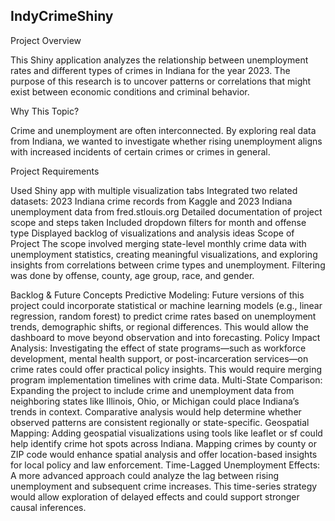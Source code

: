 
##  IndyCrimeShiny

Project Overview

This Shiny application analyzes the relationship between unemployment rates and different types of crimes in Indiana for the year 2023. The purpose of this research is to uncover patterns or correlations that might exist between economic conditions and criminal behavior.

Why This Topic?

Crime and unemployment are often interconnected. By exploring real data from Indiana, we wanted to investigate whether rising unemployment aligns with increased incidents of certain crimes or crimes in general.

Project Requirements

Used Shiny app with multiple visualization tabs
Integrated two related datasets: 2023 Indiana crime records from Kaggle and 2023 Indiana unemployment data from fred.stlouis.org
Detailed documentation of project scope and steps taken
Included dropdown filters for month and offense type
Displayed backlog of visualizations and analysis ideas
Scope of Project
The scope involved merging state-level monthly crime data with unemployment statistics, creating meaningful visualizations, and exploring insights from correlations between crime types and unemployment. Filtering was done by offense, county, age group, race, and gender.

Backlog & Future Concepts
Predictive Modeling: Future versions of this project could incorporate statistical or machine learning models (e.g., linear regression, random forest) to predict crime rates based on unemployment trends, demographic shifts, or regional differences. This would allow the dashboard to move beyond observation and into forecasting.
Policy Impact Analysis: Investigating the effect of state programs—such as workforce development, mental health support, or post-incarceration services—on crime rates could offer practical policy insights. This would require merging program implementation timelines with crime data.
Multi-State Comparison: Expanding the project to include crime and unemployment data from neighboring states like Illinois, Ohio, or Michigan could place Indiana’s trends in context. Comparative analysis would help determine whether observed patterns are consistent regionally or state-specific.
Geospatial Mapping: Adding geospatial visualizations using tools like leaflet or sf could help identify crime hot spots across Indiana. Mapping crimes by county or ZIP code would enhance spatial analysis and offer location-based insights for local policy and law enforcement.
Time-Lagged Unemployment Effects: A more advanced approach could analyze the lag between rising unemployment and subsequent crime increases. This time-series strategy would allow exploration of delayed effects and could support stronger causal inferences.
